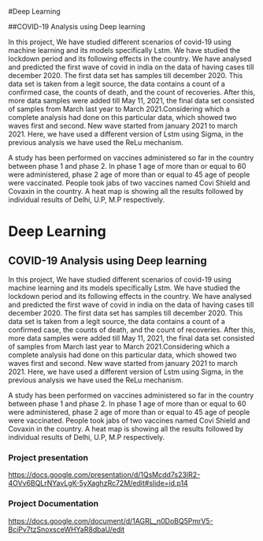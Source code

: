 #Deep Learning

##COVID-19 Analysis using Deep learning

In this project, We have studied different scenarios of covid-19 using machine learning and its models specifically Lstm. We have studied the lockdown period and its following effects in the country. We have analysed and predicted the first wave of covid in india on the data of having cases till december 2020. The first data set has samples till december 2020. This data set is taken from a legit source, the data contains a count of a confirmed case, the counts of death, and the count of recoveries. After this, more data samples were added till May 11, 2021, the final data set consisted of samples from March last year to March 2021.Considering which a complete analysis had done on this particular data, which showed two waves first and second. New wave started from january 2021 to march 2021. Here, we have used a different version of Lstm using Sigma, in the previous analysis we have used the ReLu mechanism.

A study has been performed on vaccines administered so far in the country between phase 1 and phase 2. In phase 1 age of more than or equal to 60 were administered, phase 2 age of more than or equal to 45 age of people were vaccinated. People took jabs of two vaccines named Covi Shield and Covaxin in the country. A heat map is showing all the results followed by individual results of Delhi, U.P, M.P respectively.


# Deep Learning

## COVID-19 Analysis using Deep learning

In this project, We have studied different scenarios of covid-19 using machine learning and its models specifically Lstm. We have studied the lockdown period and its following effects in the country. We have analysed and predicted the first wave of covid in india on the data of having cases till december 2020. The first data set has samples till december 2020. This data set is taken from a legit source, the data contains a count of a confirmed case, the counts of death, and the count of recoveries. After this, more data samples were added till May 11, 2021, the final data set consisted of samples from March last year to March 2021.Considering which a complete analysis had done on this particular data, which showed two waves first and second. New wave started from january 2021 to march 2021. Here, we have used a different version of Lstm using Sigma, in the previous analysis we have used the ReLu mechanism.

A study has been performed on vaccines administered so far in the country between phase 1 and phase 2. In phase 1 age of more than or equal to 60 were administered, phase 2 age of more than or equal to 45 age of people were vaccinated. People took jabs of two vaccines named Covi Shield and Covaxin in the country. A heat map is showing all the results followed by individual results of Delhi, U.P, M.P respectively.

### Project presentation

https://docs.google.com/presentation/d/1QsMcdd7s23IR2-4OVv6BQLrNYavLgK-5yXaghzRc72M/edit#slide=id.p14

### Project Documentation

https://docs.google.com/document/d/1AGRL_n0DoBQ5PmrV5-BciPv7tzSnoxsceWHYaR8dbaU/edit
